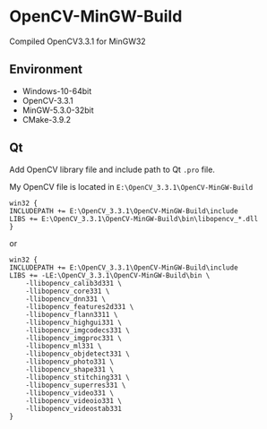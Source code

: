 # OpenCV-MinGW-Build

Compiled OpenCV3.3.1 for MinGW32 

## Environment

* Windows-10-64bit
* OpenCV-3.3.1
* MinGW-5.3.0-32bit
* CMake-3.9.2

## Qt

Add OpenCV library file and include path to Qt `.pro` file.

My OpenCV file is located in `E:\OpenCV_3.3.1\OpenCV-MinGW-Build`

```
win32 {
INCLUDEPATH += E:\OpenCV_3.3.1\OpenCV-MinGW-Build\include
LIBS += E:\OpenCV_3.3.1\OpenCV-MinGW-Build\bin\libopencv_*.dll
}
```

or

```
win32 {
INCLUDEPATH += E:\OpenCV_3.3.1\OpenCV-MinGW-Build\include
LIBS += -LE:\OpenCV_3.3.1\OpenCV-MinGW-Build\bin \
    -llibopencv_calib3d331 \
    -llibopencv_core331 \
    -llibopencv_dnn331 \
    -llibopencv_features2d331 \
    -llibopencv_flann3311 \
    -llibopencv_highgui331 \
    -llibopencv_imgcodecs331 \
    -llibopencv_imgproc331 \
    -llibopencv_ml331 \
    -llibopencv_objdetect331 \
    -llibopencv_photo331 \
    -llibopencv_shape331 \
    -llibopencv_stitching331 \
    -llibopencv_superres331 \
    -llibopencv_video331 \
    -llibopencv_videoio331 \
    -llibopencv_videostab331
}
```